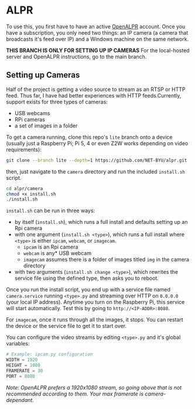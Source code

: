 # ALPR

To use this, you first have to have an active [OpenALPR](https://cloud.openalpr.com/) account. Once you have a subscription, you only need two things: an IP camera (a camera that broadcasts it's feed over IP) and a Windows machine on the same network.

**THIS BRANCH IS ONLY FOR SETTING UP IP CAMERAS** For the local-hosted server and OpenALPR instructions, go to the main branch.

## Setting up Cameras

Half of the project is getting a video source to stream as an RTSP or HTTP feed. Thus far, I have had better experiences with HTTP feeds.Currently, support exists for three types of cameras:
 - USB webcams
 - RPi cameras
 - a set of images in a folder

To get a camera running, clone this repo's `lite` branch onto a device (usually just a Raspberry Pi; Pi 5, 4 or even Z2W works depending on video requirements):

```sh
git clone --branch lite --depth=1 https://github.com/NET-BYU/alpr.git
```

then, just navigate to the `camera` directory and run the included `install.sh` script.

```sh
cd alpr/camera
chmod +x install.sh
./install.sh
```

`install.sh` can be run in three ways:
 - by itself (`install.sh`), which runs a full install and defaults setting up an Rpi camera
 - with one argument (`install.sh <type>`), which runs a full install where `<type>` is either `ipcam`, `webcam`, or `imagecam`.
   - `ipcam` is an Rpi camera
   - `webcam` is any* USB webcam
   - `imagecam` assumes there is a folder of images titled `img` in the camera directory
- with two arguments (`install.sh change <type>`), which rewrites the service file using the defined type, then asks you to reboot.

Once you run the install script, you end up with a service file named `camera.service` running `<type>.py` and streaming over HTTP on `0.0.0.0` (your local IP address). Anytime you turn on the Raspberry Pi, this service will start automatically. Test this by going to `http://<IP-ADDR>:8080`.

For `imagecam`, once it runs through all the images, it stops. You can restart the device or the service file to get it to start over.

You can configure the video streams by editing `<type>.py` and it's global variables:

```py
# Example: ipcam.py configuration         
WIDTH = 1920   
HEIGHT = 1080
FRAMERATE = 30
PORT = 8080
```

_Note: OpenALPR prefers a 1920x1080 stream, so going above that is not recommended according to them. Your max framerate is camera-dependant._
